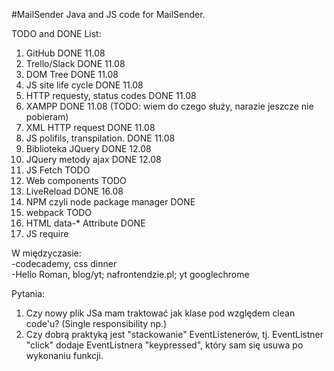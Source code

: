 #MailSender
Java and JS code for MailSender.

TODO and DONE List:
1. GitHub DONE 11.08 
2. Trello/Slack DONE 11.08
3. DOM Tree DONE 11.08 
4. JS site life cycle DONE 11.08
5. HTTP requesty, status codes DONE 11.08
6. XAMPP DONE 11.08 (TODO: wiem do czego służy, narazie jeszcze nie pobieram)
7. XML HTTP request DONE 11.08
8. JS polifils, transpilation. DONE 11.08
9. Biblioteka JQuery DONE 12.08
10. JQuery metody ajax DONE 12.08
11. JS Fetch TODO
12. Web components TODO
13. LiveReload DONE 16.08
14. NPM czyli node package manager DONE
15. webpack TODO
16. HTML data-* Attribute DONE
17. JS require


W międzyczasie:  
-codecademy, css dinner  
-Hello Roman, blog/yt; nafrontendzie.pl; yt googlechrome

Pytania:
1. Czy nowy plik JSa mam traktować jak klase pod względem clean code'u? (Single responsibility np.)
2. Czy dobrą praktyką jest "stackowanie" EventListenerów, tj. EventListner "click" dodaje EventListnera "keypressed", który sam się usuwa po wykonaniu funkcji.